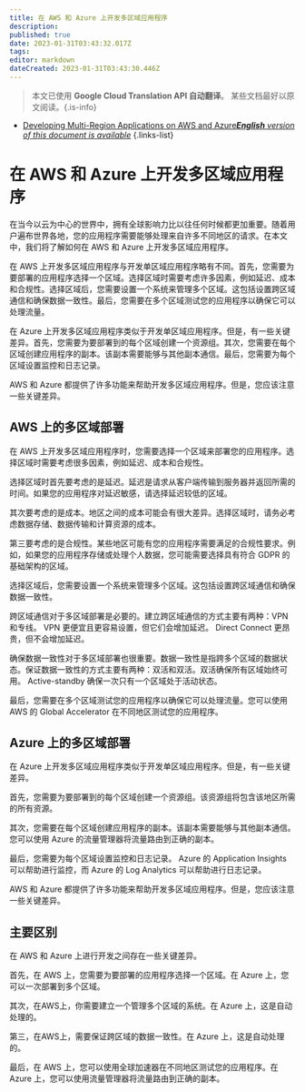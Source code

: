 ```yaml
---
title: 在 AWS 和 Azure 上开发多区域应用程序
description: 
published: true
date: 2023-01-31T03:43:32.017Z
tags: 
editor: markdown
dateCreated: 2023-01-31T03:43:30.446Z
---
```


> 本文已使用 **Google Cloud Translation API 自动翻译**。
某些文档最好以原文阅读。{.is-info}
- [Developing Multi-Region Applications on AWS and Azure***English** version of this document is available*](/en/Knowledge-base/Cloud/developing-multi-region-applications-on-aws-and-azure)
{.links-list}


# 在 AWS 和 Azure 上开发多区域应用程序

在当今以云为中心的世界中，拥有全球影响力比以往任何时候都更加重要。随着用户遍布世界各地，您的应用程序需要能够处理来自许多不同地区的请求。在本文中，我们将了解如何在 AWS 和 Azure 上开发多区域应用程序。

在 AWS 上开发多区域应用程序与开发单区域应用程序略有不同。首先，您需要为要部署的应用程序选择一个区域。选择区域时需要考虑许多因素，例如延迟、成本和合规性。选择区域后，您需要设置一个系统来管理多个区域。这包括设置跨区域通信和确保数据一致性。最后，您需要在多个区域测试您的应用程序以确保它可以处理流量。

在 Azure 上开发多区域应用程序类似于开发单区域应用程序。但是，有一些关键差异。首先，您需要为要部署到的每个区域创建一个资源组。其次，您需要在每个区域创建应用程序的副本。该副本需要能够与其他副本通信。最后，您需要为每个区域设置监控和日志记录。

AWS 和 Azure 都提供了许多功能来帮助开发多区域应用程序。但是，您应该注意一些关键差异。

## AWS 上的多区域部署

在 AWS 上开发多区域应用程序时，您需要选择一个区域来部署您的应用程序。选择区域时需要考虑很多因素，例如延迟、成本和合规性。

选择区域时首先要考虑的是延迟。延迟是请求从客户端传输到服务器并返回所需的时间。如果您的应用程序对延迟敏感，请选择延迟较低的区域。

其次要考虑的是成本。地区之间的成本可能会有很大差异。选择区域时，请务必考虑数据存储、数据传输和计算资源的成本。

第三要考虑的是合规性。某些地区可能有您的应用程序需要满足的合规性要求。例如，如果您的应用程序存储或处理个人数据，您可能需要选择具有符合 GDPR 的基础架构的区域。

选择区域后，您需要设置一个系统来管理多个区域。这包括设置跨区域通信和确保数据一致性。

跨区域通信对于多区域部署是必要的。建立跨区域通信的方式主要有两种：VPN 和专线。 VPN 更便宜且更容易设置，但它们会增加延迟。 Direct Connect 更昂贵，但不会增加延迟。

确保数据一致性对于多区域部署也很重要。数据一致性是指跨多个区域的数据状态。保证数据一致性的方式主要有两种：双活和双活。双活确保所有区域始终可用。 Active-standby 确保一次只有一个区域处于活动状态。

最后，您需要在多个区域测试您的应用程序以确保它可以处理流量。您可以使用 AWS 的 Global Accelerator 在不同地区测试您的应用程序。

## Azure 上的多区域部署

在 Azure 上开发多区域应用程序类似于开发单区域应用程序。但是，有一些关键差异。

首先，您需要为要部署到的每个区域创建一个资源组。该资源组将包含该地区所需的所有资源。

其次，您需要在每个区域创建应用程序的副本。该副本需要能够与其他副本通信。您可以使用 Azure 的流量管理器将流量路由到正确的副本。

最后，您需要为每个区域设置监控和日志记录。 Azure 的 Application Insights 可以帮助进行监控，而 Azure 的 Log Analytics 可以帮助进行日志记录。

AWS 和 Azure 都提供了许多功能来帮助开发多区域应用程序。但是，您应该注意一些关键差异。

## 主要区别

在 AWS 和 Azure 上进行开发之间存在一些关键差异。

首先，在 AWS 上，您需要为要部署的应用程序选择一个区域。在 Azure 上，您可以一次部署到多个区域。

其次，在AWS上，你需要建立一个管理多个区域的系统。在 Azure 上，这是自动处理的。

第三，在AWS上，需要保证跨区域的数据一致性。在 Azure 上，这是自动处理的。

最后，在 AWS 上，您可以使用全球加速器在不同地区测试您的应用程序。在 Azure 上，您可以使用流量管理器将流量路由到正确的副本。